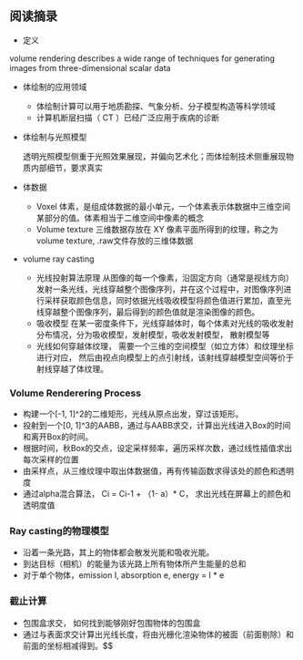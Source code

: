 ## 阅读摘录

- 定义

volume rendering describes a wide range of techniques for generating images from three-dimensional scalar data

- 体绘制的应用领域

  - 体绘制计算可以用于地质勘探、气象分析、分子模型构造等科学领域
  - 计算机断层扫描（ CT ）已经广泛应用于疾病的诊断

- 体绘制与光照模型

  透明光照模型侧重于光照效果展现，并偏向艺术化；而体绘制技术侧重展现物质内部细节，要求真实

- 体数据

  - Voxel 体素，是组成体数据的最小单元，一个体素表示体数据中三维空间某部分的值。体素相当于二维空间中像素的概念
  - Volume texture 三维数据存放在 XY 像素平面所得到的纹理，称之为 volume texture, .raw文件存放的三维体数据

- volume ray casting

  - 光线投射算法原理 从图像的每一个像素，沿固定方向（通常是视线方向）发射一条光线，光线穿越整个图像序列，并在这个过程中，对图像序列进行采样获取颜色信息，同时依据光线吸收模型将颜色值进行累加，直至光线穿越整个图像序列，最后得到的颜色值就是渲染图像的颜色。
  - 吸收模型 在某一密度条件下，光线穿越体时，每个体素对光线的吸收发射分布情况，分为吸收模型，发射模型，吸收发射模型， 散射模型等
  - 光线如何穿越体纹理， 需要一个三维的空间模型（如立方体）和纹理坐标进行对应， 然后由视点向模型上的点引射线，该射线穿越模型空间等价于射线穿越了体纹理。

### Volume Renderering Process

- 构建一个[-1, 1]^2的二维矩形，光线从原点出发，穿过该矩形。
- 投射到一个[0, 1]^3的AABB，通过与AABB求交，计算出光线进入Box的时间和离开Box的时间。
- 根据时间，秋Box的交点，设定采样频率，遍历采样次数，通过线性插值求出每次采样的位置
- 由采样点，从三维纹理中取出体数据值，再有传输函数求得该处的颜色和透明度
- 通过alpha混合算法， Ci = Ci-1  + （1- a）* C， 求出光线在屏幕上的颜色和透明度值

### Ray casting的物理模型
- 沿着一条光路，其上的物体都会散发光能和吸收光能。
- 到达目标（相机）的能量为该光路上所有物体所产生能量的总和
- 对于单个物体，emission I, absorption e, energy = I * e

### 截止计算

- 包围盒求交， 如何找到能够刚好包围物体的包围盒
- 通过与表面求交计算出光线长度，将由光栅化渲染物体的被面（前面剔除）和前面的坐标相减得到。$$

